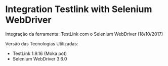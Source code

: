 # Integration Testlink with Selenium WebDriver
Integração da ferramenta: TestLink com o Selenium WebDriver (18/10/2017)

Versão das Tecnologias Utilizadas:
*  TestLink 1.9.16 (Moka pot)
*  Selenium WebDriver 3.6.0


